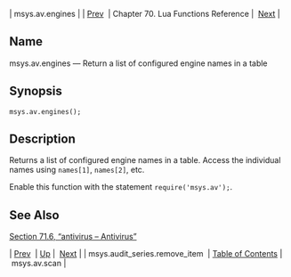 | msys.av.engines |
| [Prev](lua.ref.msys.audit_series.remove_item)  | Chapter 70. Lua Functions Reference |  [Next](lua.ref.msys.av.scan) |

<a name="lua.ref.msys.av.engines"></a>
## Name

msys.av.engines — Return a list of configured engine names in a table

<a name="idp17467440"></a>
## Synopsis

`msys.av.engines();`

<a name="idp17469680"></a>
## Description

Returns a list of configured engine names in a table. Access the individual names using `names[1]`, `names[2]`, etc.

Enable this function with the statement `require('msys.av');`.

<a name="idp17473408"></a>
## See Also

[Section 71.6, “antivirus – Antivirus”](modules.antivirus "71.6. antivirus – Antivirus")

| [Prev](lua.ref.msys.audit_series.remove_item)  | [Up](lua.function.details) |  [Next](lua.ref.msys.av.scan) |
| msys.audit_series.remove_item  | [Table of Contents](index) |  msys.av.scan |

